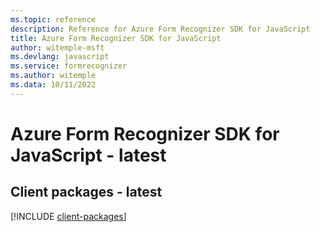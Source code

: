 ```yaml
---
ms.topic: reference
description: Reference for Azure Form Recognizer SDK for JavaScript
title: Azure Form Recognizer SDK for JavaScript
author: witemple-msft
ms.devlang: javascript
ms.service: formrecognizer
ms.author: witemple
ms.data: 10/11/2022
---
```

# Azure Form Recognizer SDK for JavaScript - latest

## Client packages - latest
[!INCLUDE [client-packages](form-recognizer-client-index.md)]